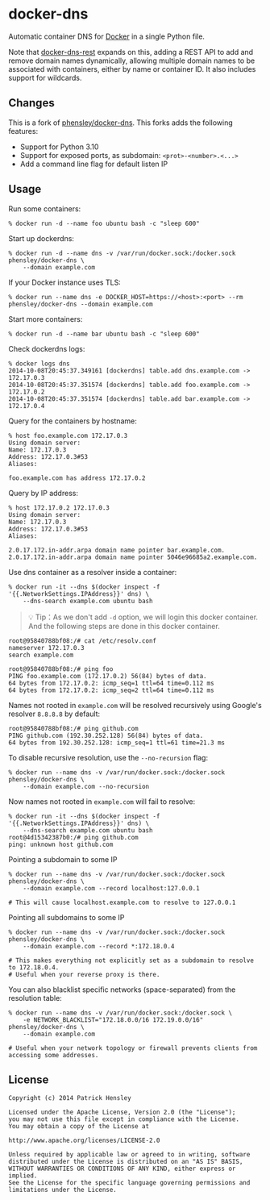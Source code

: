 # docker-dns

Automatic container DNS for [Docker][docker] in a single Python file.

Note that [docker-dns-rest][dns-rest] expands on this, adding a REST API to add and remove domain names dynamically, allowing multiple domain names to be associated with containers, either by name or container ID.  It also includes support for wildcards.

[docker]: http://github.com/docker/docker "Docker"
[dns-rest]: http://github.com/phensley/docker-dns-rest "docker-dns-rest"


## Changes

This is a fork of [phensley/docker-dns](https://github.com/phensley/docker-dns). This forks adds the following features:

* Support for Python 3.10
* Support for exposed ports, as subdomain: `<prot>-<number>.<...>`
* Add a command line flag for default listen IP


## Usage

Run some containers:

    % docker run -d --name foo ubuntu bash -c "sleep 600"

Start up dockerdns:

    % docker run -d --name dns -v /var/run/docker.sock:/docker.sock phensley/docker-dns \
        --domain example.com

If your Docker instance uses TLS:

    % docker run --name dns -e DOCKER_HOST=https://<host>:<port> --rm phensley/docker-dns --domain example.com

Start more containers:

    % docker run -d --name bar ubuntu bash -c "sleep 600"

Check dockerdns logs:

    % docker logs dns
    2014-10-08T20:45:37.349161 [dockerdns] table.add dns.example.com -> 172.17.0.3
    2014-10-08T20:45:37.351574 [dockerdns] table.add foo.example.com -> 172.17.0.2
    2014-10-08T20:45:37.351574 [dockerdns] table.add bar.example.com -> 172.17.0.4

Query for the containers by hostname:

    % host foo.example.com 172.17.0.3
    Using domain server:
    Name: 172.17.0.3
    Address: 172.17.0.3#53
    Aliases:

    foo.example.com has address 172.17.0.2

Query by IP address:

    % host 172.17.0.2 172.17.0.3
    Using domain server:
    Name: 172.17.0.3
    Address: 172.17.0.3#53
    Aliases:

    2.0.17.172.in-addr.arpa domain name pointer bar.example.com.
    2.0.17.172.in-addr.arpa domain name pointer 5046e96685a2.example.com.

Use dns container as a resolver inside a container:

    % docker run -it --dns $(docker inspect -f '{{.NetworkSettings.IPAddress}}' dns) \
        --dns-search example.com ubuntu bash

>💡 Tip：As we don't add `-d` option, we will login this docker container. And the following steps are done in this docker container.

    root@95840788bf08:/# cat /etc/resolv.conf
    nameserver 172.17.0.3
    search example.com

    root@95840788bf08:/# ping foo
    PING foo.example.com (172.17.0.2) 56(84) bytes of data.
    64 bytes from 172.17.0.2: icmp_seq=1 ttl=64 time=0.112 ms
    64 bytes from 172.17.0.2: icmp_seq=2 ttl=64 time=0.112 ms

Names not rooted in `example.com` will be resolved recursively using Google's resolver `8.8.8.8` by default:

    root@95840788bf08:/# ping github.com
    PING github.com (192.30.252.128) 56(84) bytes of data.
    64 bytes from 192.30.252.128: icmp_seq=1 ttl=61 time=21.3 ms

To disable recursive resolution, use the `--no-recursion` flag:

    % docker run --name dns -v /var/run/docker.sock:/docker.sock phensley/docker-dns \
        --domain example.com --no-recursion

Now names not rooted in `example.com` will fail to resolve:

    % docker run -it --dns $(docker inspect -f '{{.NetworkSettings.IPAddress}}' dns) \
        --dns-search example.com ubuntu bash
    root@4d15342387b0:/# ping github.com
    ping: unknown host github.com

Pointing a subdomain to some IP

    % docker run --name dns -v /var/run/docker.sock:/docker.sock phensley/docker-dns \
        --domain example.com --record localhost:127.0.0.1

    # This will cause localhost.example.com to resolve to 127.0.0.1

Pointing all subdomains to some IP

    % docker run --name dns -v /var/run/docker.sock:/docker.sock phensley/docker-dns \
        --domain example.com --record *:172.18.0.4

    # This makes everything not explicitly set as a subdomain to resolve to 172.18.0.4.
    # Useful when your reverse proxy is there.

You can also blacklist specific networks (space-separated) from the resolution table:

    % docker run --name dns -v /var/run/docker.sock:/docker.sock \
        -e NETWORK_BLACKLIST="172.18.0.0/16 172.19.0.0/16" phensley/docker-dns \
        --domain example.com

    # Useful when your network topology or firewall prevents clients from accessing some addresses.

## License

    Copyright (c) 2014 Patrick Hensley

    Licensed under the Apache License, Version 2.0 (the "License");
    you may not use this file except in compliance with the License.
    You may obtain a copy of the License at

    http://www.apache.org/licenses/LICENSE-2.0

    Unless required by applicable law or agreed to in writing, software
    distributed under the License is distributed on an "AS IS" BASIS,
    WITHOUT WARRANTIES OR CONDITIONS OF ANY KIND, either express or implied.
    See the License for the specific language governing permissions and
    limitations under the License.

